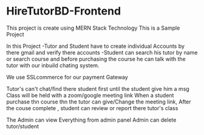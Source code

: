 # HireTutorBD-Frontend

This project is create using MERN Stack Technology
This is a Sample Project

In this Project
-Tutor and Student have to create individual Accounts by there gmail and verify there accounts
-Student can search his tutor by name or search course and before purchasing the course he can talk with the tutor 
with our inbuild chating system.

We use SSLcommerce for our payment Gateway

Tutor's can't chat/find there student first until the student give him a msg
Class will be held with a zoom/google meeting link
When a student purchase thn course thn the tutor can give/Change the meeting link,
After the couse complete , student can review or report there tutor's class

The Admin can view Everything from admin panel
Admin can delete tutor/student 

